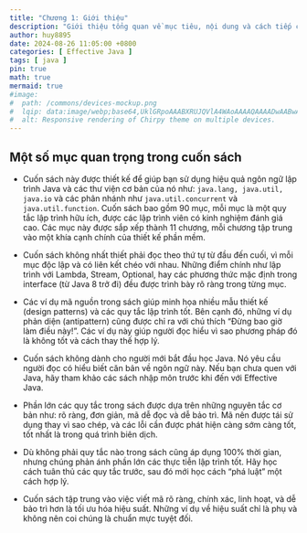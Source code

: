 ```yaml
---
title: "Chương 1: Giới thiệu"
description: "Giới thiệu tổng quan về mục tiêu, nội dung và cách tiếp cận của cuốn sách, đồng thời giải thích những khái niệm chính và cách cuốn sách tổ chức các thông tin."
author: huy8895
date: 2024-08-26 11:05:00 +0800
categories: [ Effective Java ]
tags: [ java ]
pin: true
math: true
mermaid: true
#image:
#  path: /commons/devices-mockup.png
#  lqip: data:image/webp;base64,UklGRpoAAABXRUJQVlA4WAoAAAAQAAAADwAABwAAQUxQSDIAAAARL0AmbZurmr57yyIiqE8oiG0bejIYEQTgqiDA9vqnsUSI6H+oAERp2HZ65qP/VIAWAFZQOCBCAAAA8AEAnQEqEAAIAAVAfCWkAALp8sF8rgRgAP7o9FDvMCkMde9PK7euH5M1m6VWoDXf2FkP3BqV0ZYbO6NA/VFIAAAA
#  alt: Responsive rendering of Chirpy theme on multiple devices.
---
```


## Một số mục quan trọng trong cuốn sách

- Cuốn sách này được thiết kế để giúp bạn sử dụng hiệu quả ngôn ngữ lập trình Java và các thư viện
  cơ bản của nó như:
  `java.lang, java.util, java.io` và các phân nhánh như `java.util.concurrent`
  và `java.util.function`.
  Cuốn sách bao gồm 90 mục, mỗi mục là một quy tắc lập trình hữu ích, được các lập trình viên có
  kinh nghiệm đánh giá cao. Các mục này được sắp xếp thành 11 chương, mỗi chương tập trung vào một
  khía cạnh chính của thiết kế phần mềm.

- Cuốn sách không nhất thiết phải đọc theo thứ tự từ đầu đến cuối, vì mỗi mục độc lập và có liên kết
  chéo với nhau. Những điểm chính như lập trình với Lambda, Stream, Optional, hay các phương thức
  mặc định trong interface (từ Java 8 trở đi) đều được trình bày rõ ràng trong từng mục.

- Các ví dụ mã nguồn trong sách giúp minh họa nhiều mẫu thiết kế (design patterns) và các quy tắc
  lập trình tốt. Bên cạnh đó, những ví dụ phản diện (antipattern) cũng được chỉ ra với chú thích
  “Đừng bao giờ làm điều này!”. Các ví dụ này giúp người đọc hiểu vì sao phương pháp đó là không tốt
  và cách thay thế hợp lý.

- Cuốn sách không dành cho người mới bắt đầu học Java. Nó yêu cầu người đọc có hiểu biết căn bản về
  ngôn ngữ này. Nếu bạn chưa quen với Java, hãy tham khảo các sách nhập môn trước khi đến với
  Effective Java.

- Phần lớn các quy tắc trong sách được dựa trên những nguyên tắc cơ bản như: rõ ràng, đơn giản, mã
  dễ đọc và dễ bảo trì. Mã nên được tái sử dụng thay vì sao chép, và các lỗi cần được phát hiện càng
  sớm càng tốt, tốt nhất là trong quá trình biên dịch.

- Dù không phải quy tắc nào trong sách cũng áp dụng 100% thời gian, nhưng chúng phản ánh phần lớn
  các
  thực tiễn lập trình tốt. Hãy học cách tuân thủ các quy tắc trước, sau đó mới học cách “phá luật”
  một
  cách hợp lý.

- Cuốn sách tập trung vào việc viết mã rõ ràng, chính xác, linh hoạt, và dễ bảo trì hơn là tối ưu
  hóa
  hiệu suất. Những ví dụ về hiệu suất chỉ là phụ và không nên coi chúng là chuẩn mực tuyệt đối.
